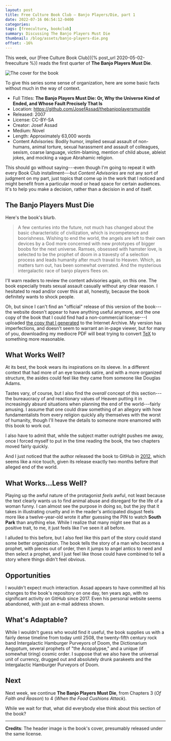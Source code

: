 ```yaml
---
layout: post
title: Free Culture Book Club — Banjo Players/Die, part 1
date: 2022-07-16 06:54:12-0400
categories:
tags: [freeculture, bookclub]
summary: Discussing The Banjo Players Must Die
thumbnail: /blog/assets/banjo-players-die.png
offset: -16%
---
```


This week, our [Free Culture Book Club]({% post_url 2020-05-02-freeculture %}) reads the first quarter of **The Banjo Players Must Die**.

![The cover for the book](/blog/assets/banjo-players-die.png "Beam up as many puns as we can, I guess...")

To give this series some sense of organization, here are some basic facts without much in the way of context.

 * Full Titles:  **The Banjo Players Must Die:  Or, Why the Universe Kind of Ended, and Whose Fault Precisely That Is**
 * Location:  <https://github.com/JosefAssad/thebanjoplayersmustdie>
 * Released:  2007
 * License:  CC-BY-SA
 * Creator:  Josef Assad
 * Medium:  Novel
 * Length:  Approximately 63,000 words
 * Content Advisories:  Bodily humor, implied sexual assault of non-humans, animal torture, sexual harassment and assault of colleagues, sexism, coarse language, victim-blaming, mention of child abuse, ableist jokes, and mocking a vague Abrahamic religion.

This should go without saying---even though I'm going to repeat it with every Book Club installment---but *Content Advisories* are not any sort of judgment on my part, just topics that come up in the work that I noticed and might benefit from a particular mood or head space for certain audiences.  It's to help you make a decision, rather than a decision in and of itself.

## The Banjo Players Must Die

Here's the book's blurb.

 > A few centuries into the future, not much has changed about the basic characteristic of civilization, which is incompetence and boorishness. Wishing to end the world, the angels are left to their own devices by a God more concerned with new prototypes of bigger boobs for the next universe. Ramses, obsessed with hamster love, is selected to be the prophet of doom in a travesty of a selection process and leads humanity after much travail to Heaven. Which, as matters turn out, has been somewhat overrated. And the mysterious intergalactic race of banjo players flees on.

I'll warn readers to review the content advisories again, on this one.  The book especially treats sexual assault casually without any clear reason.  I hesitated to read and/or cover this at all, honestly, because the book definitely wants to shock people.

Oh, but since I can't find an "official" release of this version of the book---the website doesn't appear to have anything useful anymore, and the one copy of the book that I could find had a non-commercial license---I uploaded [the copy that I generated](https://archive.org/details/thebanjoplayersmustdie_202206) to the Internet Archive.  My version has imperfections, and doesn't seem to warrant an in-page viewer, but for many of you, downloading my mediocre PDF will beat trying to convert [TeX](https://en.wikipedia.org/wiki/TeX) to something more reasonable.

## What Works Well?

At its best, the book wears its inspirations on its sleeve.  In a different context that had more of an eye towards satire, and with a more organized structure, the asides could feel like they came from someone like Douglas Adams.

Tastes vary, of course, but I also find the *overall* concept of this section---the bureaucracy of and reactionary values of Heaven putting it in increasingly absurd situations when planning the end of the world---fairly amusing.  I assume that one could draw something of an allegory with how fundamentalists from every religion quickly ally themselves with the worst of humanity, though I'll heave the details to someone more enamored with this book to work out.

I also have to admit that, while the subject matter outright pushes me away, once I forced myself to put in the time reading the book, the two chapters moved fairly quickly.

And I just noticed that the author released the book to GitHub in [2012](https://en.wikipedia.org/wiki/2012_phenomenon), which seems like a nice touch, given its release exactly two months before *that* alleged end of the world.

## What Works...Less Well?

Playing up the awful nature of the protagonist *feels* awful, not least because the text clearly wants us to find animal abuse and disregard for the life of a woman funny.  I can almost see the purpose in doing so, but the joy that it takes in illustrating cruelty and in the reader's anticipated disgust feels more like a twelve-year-old wrote it after guessing the PIN to watch **South Park** than anything else.  While I realize that many might see that as a positive trait, to me, it just feels like I've seen it all before.

I alluded to this before, but I also feel like this part of the story could stand some better organization.  The book tells the story of a man who becomes a prophet, with pieces out of order, then it jumps to angel antics to need and then select a prophet, and I just feel like those could have combined to tell a story where things didn't feel obvious.

## Opportunities

I wouldn't expect much interaction.  Assad appears to have committed all his changes to the book's repository on one day, ten years ago, with no significant activity on GitHub since 2017.  Even his personal website seems abandoned, with just an e-mail address shown.

## What's Adaptable?

While I wouldn't guess who would find it useful, the book supplies us with a fairly dense timeline from today until 2508, the twenty-fifth century rock band Intergalactic Hamburger Purveyors of Doom, the Dictionarium Aegyptum, several prophets of "the Acopalypse," and a unique (if somewhat tiring) cosmic order.  I suppose that we also have the universal unit of currency, drugged out and absolutely drunk parakeets and the Intergalactic Hamburger Purveyors of Doom.

## Next

Next week, we continue **The Banjo Players Must Die**, from Chapters 3 (*Of Faith and Reason*) to 4 (*When the Food Cushions Attack*).

While we wait for that, what did everybody else think about this section of the book?

* * *

**Credits**:  The header image is the book's cover, presumably released under the same license.
